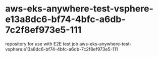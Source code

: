 # aws-eks-anywhere-test-vsphere-e13a8dc6-bf74-4bfc-a6db-7c2f8ef973e5-111
repository for use with E2E test job aws-eks-anywhere-test-vsphere:e13a8dc6-bf74-4bfc-a6db-7c2f8ef973e5-111
